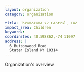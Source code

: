 ```yaml
---
layout: organization
category: organization

title: Chromosome 22 Central, Inc.
impact_area: Children
keywords: 
coordinates: 40.598862,-74.11097
address: |
  6 Buttonwood Road
  Staten Island NY 10314
---
```

Organization's overview
